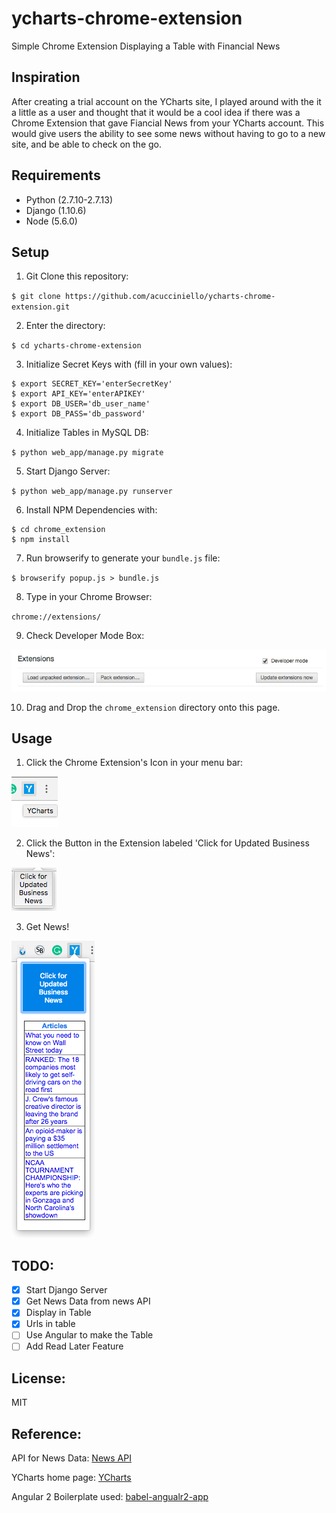# ycharts-chrome-extension
Simple Chrome Extension Displaying a Table with Financial News 

## Inspiration

After creating a trial account on the YCharts site, I played around with the it a little as a user and thought that it would be a cool idea if there was a Chrome Extension that gave Fiancial News from your YCharts account.  This would give users the ability to see some news without having to go to a new site, and be able to check on the go.

## Requirements
* Python (2.7.10-2.7.13)
* Django (1.10.6)
* Node (5.6.0)

## Setup 

1. Git Clone this repository:

`$ git clone https://github.com/acucciniello/ycharts-chrome-extension.git`
	
2. Enter the directory:

`$ cd ycharts-chrome-extension`

3. Initialize Secret Keys with (fill in your own values):

```
$ export SECRET_KEY='enterSecretKey'
$ export API_KEY='enterAPIKEY'
$ export DB_USER='db_user_name'
$ export DB_PASS='db_password'
```
	
4. Initialize Tables in MySQL DB:

`$ python web_app/manage.py migrate`

5. Start Django Server:

`$ python web_app/manage.py runserver`

6. Install NPM Dependencies with:

```
$ cd chrome_extension
$ npm install
```

7. Run browserify to generate your `bundle.js` file:

`$ browserify popup.js > bundle.js`

8. Type in your Chrome Browser:

`chrome://extensions/`

9. Check Developer Mode Box:

![Developer_Mode_Image](https://github.com/acucciniello/ycharts-chrome-extension/blob/master/assets/Developer_Mode.png)

10.  Drag and Drop the `chrome_extension` directory onto this page.

## Usage

1. Click the Chrome Extension's Icon in your menu bar:

![Icon_Image](https://github.com/acucciniello/ycharts-chrome-extension/blob/master/assets/YCharts_Icon.png)

2. Click the Button in the Extension labeled 'Click for Updated Business News':

![Button_Image](https://github.com/acucciniello/ycharts-chrome-extension/blob/master/assets/Update_News_Button.png)

3. Get News!

![News_Image](https://github.com/acucciniello/ycharts-chrome-extension/blob/master/assets/News.png)
## TODO:
- [X] Start Django Server
- [X] Get News Data from news API
- [X] Display in Table
- [X] Urls in table
- [ ] Use Angular to make the Table
- [ ] Add Read Later Feature

## License:
MIT

## Reference:
API for News Data:
[News API](https://newsapi.org/)

YCharts home page:
[YCharts](https://ycharts.com/)

Angular 2 Boilerplate used:
[babel-angualr2-app](https://github.com/shuhei/babel-angular2-app)


